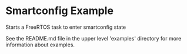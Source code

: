 # Smartconfig Example

Starts a FreeRTOS task to enter smartconfig state


See the README.md file in the upper level 'examples' directory for more information about examples.
